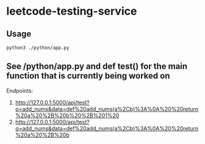 # leetcode-testing-service

## Usage 
```python3 ./python/app.py```

## See /python/app.py and def test() for the main function that is currently being worked on 

Endpoints: 
1. http://127.0.0.1:5000/api/test?q=add_nums&data=def%20add_nums(a%2Cb)%3A%0A%20%20return%20a%20%2B%20b%20%2B%201%20
2. http://127.0.0.1:5000/api/test?q=add_nums&data=def%20add_nums(a%2Cb)%3A%0A%20%20return%20a%20%2B%20b
